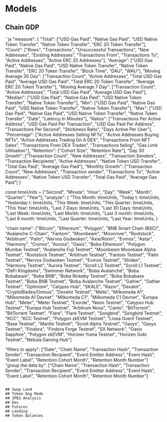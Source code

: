 # Models

## Chain GDP
``js
  "measure": {
    "Total": ["USD Gas Paid", "Native Gas Paid", "USD Native Token Transfer", "Native Token Transfer", "ERC 20 Token Transfer"],
    "Count": ["Rows", "Transactions", "Unsuccessful Transactions", "New Addresses", "Existing Addresses", "Transactions From", "Transactions To", "Active Addresses", "Active ERC 20 Addresses"],
    "Average": ["USD Gas Paid", "Native Gas Paid", "USD Native Token Transfer", "Native Token Transfer", "ERC 20 Token Transfer", "Block Time", "DAU", "WAU"],
    "Moving Average 30 Day": ["Transaction Count", "Active Addresses", "Total USD Gas Paid", "Average USD Gas Paid", "Total ERC 20 Token Transfer", "Average ERC 20 Token Transfer"],
    "Moving Average 7 Day": ["Transaction Count", "Active Addresses", "Total USD Gas Paid", "Average USD Gas Paid"],
    "Median": ["USD Gas Paid", "Native Gas Paid", "USD Native Token Transfer", "Native Token Transfer"],
    "Min": ["USD Gas Paid", "Native Gas Paid", "USD Native Token Transfer", "Native Token Transfer"],
    "Max": ["USD Gas Paid", "Native Gas Paid", "USD Native Token Transfer", "Native Token Transfer", "Date", "Latency In Minutes"],
    "Ratios": ["Transactions Per Active Address", "USD Gas Paid Per Transaction", "USD Gas Paid Per Address", "Transactions Per Second", "Stickiness Ratio", "Days Active Per User"],
    "Percentage": ["Active Addresses Selling NFTs", "Active Addresses Buying NFTs", "Active Addresses Trading On A DEX", "Transactions From NFT Sales", "Transactions From DEX Trades", "Transactions failing", "Gas Limit Utilisation"],
    "Retention": ["Cohort Size", "Retention Rate"],
    "Day 30 Growth": ["Transaction Count", "New Addresses", "Transaction Senders", "Transaction Recipients", "Active Addresses", "Native Token USD Transfer", "Total Gas Paid", "Average Gas Paid"],
    "Monthly Growth": ["Transaction Count", "New Addresses", "Transaction sender", "Transactions To", "Active Addresses", "Native Token USD Transfer", "Total Gas Paid", "Average Gas Paid"]
  }

  const timeUnits = ["Second", "Minute", "Hour", "Day", "Week", "Month", "Quarter", "Year"];
  "analyze": {
    "This Month: timeUnits,
    "Today t: timeUnits,
    "Yesterday t: timeUnits,
    "This Week: timeUnits,
    "This Quarter: timeUnits,
    "This Year: timeUnits,
    "Last 7 Days: timeUnits,
    "Last 30 Days: timeUnits,
    "Last Week: timeUnits,
    "Last Month: timeUnits,
    "Last 3 month: timeUnits,
    "Last 6 month: timeUnits,
    "Last Quarter: timeUnits,
    "Last Year: timeUnits,
  }

  "chain name": ["Bitcoin", "Ethereum", "Polygon", "BNB Smart Chain (BSC)", "Avalanche C-Chain", "Fantom", "Moonbeam", "Moonriver", "Rootstock", "Arbitrum", "Palm", "Nervos Godwoken", "Axie/Ronin", "Evmos", "Astar", "Harmony", "Cronos", "Aurora", "Oasis", "Boba Ethereum", "Polygon Mumbai Testnet", "Avalanche Fuji Testnet", "Moonbeam Moonbase Alpha Testnet", "Rootstock Testnet", "Arbitrum Testnet", "Fantom Testnet", "Palm Testnet", "Nervos Godwoken Testnet", "Evmos Testnet", "Shiden", "Harmony Testnet", "Aurora Testnet", "Scroll L2 Testnet", "Scroll L1 Testnet", "DeFi Kingdoms", "Swimmer Network", "Boba Avalanche", "Boba Bobabeam", "Boba BNB", "Boba Rinkeby Testnet", "Boba Bobabase Testnet", "Boba BNB Testnet", "Boba Avalanche Testnet", "Gather", "Gather Testnet", "Optimism", "Calypso Hub", "SKALE", "Razor", "Dexalot", "CryptoBlades/Omnus", "Dexalot Testnet", "Metis", "Milkomeda A1", "Milkomeda A1 Devnet", "Milkomeda C1", "Milkomeda C1 Devnet", "Europa Hub", "Meter", "Meter Testnet", "Exorde", "Neon Testnet", "Calypso Hub Testnet", "Europa Hub Testnet", "Arbitrum Nova", "Canto", "BitTorrent", "BitTorrent Testnet", "Flare", "Flare Testnet", "Songbird", "Songbird Testnet", "KCC", "KCC Testnet", "Polygon zkEVM Testnet", "Linea Goerli Testnet", "Base Testnet", "Mantle Testnet", "Scroll Alpha Testnet", "Oasys", "Oasys Testnet", "Findora", "Findora Forge Testnet", "SX Network", "Oasis Sapphire", "Polygon zkEVM", "Horizen Yuma Testnet", "Horizen Gobi Testnet", "Nebula Gaming Hub"]

  "filters to apply": ["Date", "Chain Name", "Transaction Hash", "Transaction Sender", "Transaction Recipient", "Event Emitter Address", "Event Hash", "Event Label", "Retention Cohort Month", "Retention Month Number"]
  "group the data by": ["Chain Name", "Transaction Hash", "Transaction Sender", "Transaction Recipient", "Event Emitter Address", "Event Hash", "Event Label", "Retention Cohort Month", "Retention Month Number"]
```

## Swap Land
## Token Dog Mode
## JPEG Analysis
## Dex
## Futures
## Lending
## Token Balances